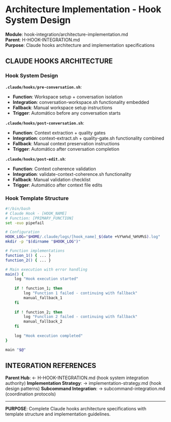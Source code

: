 # Architecture Implementation - Hook System Design

**Module**: hook-integration/architecture-implementation.md  
**Parent**: H-HOOK-INTEGRATION.md  
**Purpose**: Claude hooks architecture and implementation specifications

## CLAUDE HOOKS ARCHITECTURE

### Hook System Design

**`.claude/hooks/pre-conversation.sh`**:
- **Function**: Workspace setup + conversation isolation
- **Integration**: conversation-workspace.sh functionality embedded
- **Fallback**: Manual workspace setup instructions
- **Trigger**: Automático before any conversation starts

**`.claude/hooks/post-conversation.sh`**:
- **Function**: Context extraction + quality gates
- **Integration**: context-extract.sh + quality-gate.sh functionality combined
- **Fallback**: Manual context preservation instructions
- **Trigger**: Automático after conversation completion

**`.claude/hooks/post-edit.sh`**:
- **Function**: Context coherence validation
- **Integration**: validate-context-coherence.sh functionality
- **Fallback**: Manual validation checklist
- **Trigger**: Automático after context file edits

### Hook Template Structure

```bash
#!/bin/bash
# Claude Hook - [HOOK_NAME]
# Function: [PRIMARY_FUNCTION]
set -euo pipefail

# Configuration
HOOK_LOG="$HOME/.claude/logs/[hook_name]_$(date +%Y%m%d_%H%M%S).log"
mkdir -p "$(dirname "$HOOK_LOG")"

# Function implementations
function_1() { ... }
function_2() { ... }

# Main execution with error handling
main() {
    log "Hook execution started"
    
    if ! function_1; then
        log "Function 1 failed - continuing with fallback"
        manual_fallback_1
    fi
    
    if ! function_2; then
        log "Function 2 failed - continuing with fallback"
        manual_fallback_2
    fi
    
    log "Hook execution completed"
}

main "$@"
```

## INTEGRATION REFERENCES

**Parent Hub**: ← H-HOOK-INTEGRATION.md (hook system integration authority)
**Implementation Strategy**: → implementation-strategy.md (hook design patterns)
**Subcommand Integration**: → subcommand-integration.md (coordination protocols)

---

**PURPOSE**: Complete Claude hooks architecture specifications with template structure and implementation guidelines.